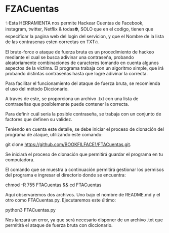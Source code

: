 # FZACuentas

✨Esta HERRAMIENTA nos permite Hackear Cuentas de Facebook, instagram, twitter, Netflix & todas⛔, SOLO que en el codigo, tienen que especificar la pagina web del login del servicion, y que el Nombre de la lista de las contrasenas esten correctas en TXT🔥.


El brute-force o ataque de fuerza bruta es un procedimiento de hackeo mediante el cual se busca adivinar una contraseña, probando aleatoriamente combinaciones de caracteres tomando en cuenta algunos aspectos de la víctima.
El programa trabaja con un algoritmo simple, que irá probando distintas contraseñas hasta que logre adivinar la correcta.

Para facilitar el funcionamiento del ataque de fuerza bruta, se recomienda el uso del método Diccionario.

A través de este, se proporciona un archivo .txt con una lista de contraseñas que posiblemente puede contener la correcta.

Para definir cuál sería la posible contraseña, se trabaja con un conjunto de factores que definen su validez.

Teniendo en cuenta este detalle, se debe iniciar el proceso de clonación del programa de ataque, utilizando este comando:

git clone https://github.com/BOOKFILFACE1/FTACuentas.git.

Se iniciará el proceso de clonación que permitirá guardar el programa en tu computadora.

El comando que se muestra a continuación permitirá gestionar los permisos del programa e ingresar el directorio donde se encuentra:

chmod -R 755 FTACuentas && cd FTACuentas

Aquí observaremos dos archivos. Uno bajo el nombre de README.md y el otro como FTACuentas.py. Ejecutaremos este último:

python3 FTACuentas.py

Nos lanzará un error, ya que será necesario disponer de un archivo .txt que permitirá el ataque de fuerza bruta con diccionario.
